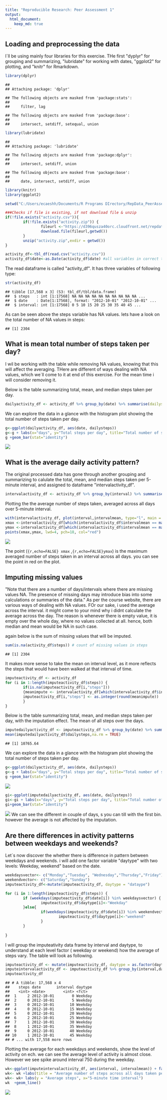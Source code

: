 ```yaml
---
title: "Reproducible Research: Peer Assessment 1"
output: 
  html_document:
    keep_md: true
---
```



## Loading and preprocessing the data
I`ll be using mainly four libraries for this exercise. THe first "dyplyr" for grouping and summarizing,  "lubridate" for working with dates, "ggplot2" for plotting, and "knitr" for Rmarkdown.


```r
library(dplyr)
```

```
## 
## Attaching package: 'dplyr'
```

```
## The following objects are masked from 'package:stats':
## 
##     filter, lag
```

```
## The following objects are masked from 'package:base':
## 
##     intersect, setdiff, setequal, union
```

```r
library(lubridate)
```

```
## 
## Attaching package: 'lubridate'
```

```
## The following objects are masked from 'package:dplyr':
## 
##     intersect, setdiff, union
```

```
## The following objects are masked from 'package:base':
## 
##     date, intersect, setdiff, union
```

```r
library(knitr)
library(ggplot2)
```


```r
setwd("C:/Users/ecaeshh/Documents/R Programs DIrectory/RepData_PeerAssessment1")

###Checks if file is existing, if not download file & unzip
if(!file.exists("activity.csv")){
        if(!file.exists("activity.zip")) {
                fileurl <-"https://d396qusza40orc.cloudfront.net/repdata%2Fdata%2Factivity.zip"
                download.file(fileurl,getwd())
        }
        unzip("activity.zip",exdir = getwd())
}

activity_df<-tbl_df(read.csv("activity.csv"))
activity_df$date<-as.Date(activity_df$date) #all variables in correct type
```
The read dataframe is called "activity_df". It has three variables of following type:



```r
str(activity_df)
```

```
## tibble [17,568 x 3] (S3: tbl_df/tbl/data.frame)
##  $ steps   : int [1:17568] NA NA NA NA NA NA NA NA NA NA ...
##  $ date    : Date[1:17568], format: "2012-10-01" "2012-10-01" ...
##  $ interval: int [1:17568] 0 5 10 15 20 25 30 35 40 45 ...
```
As can be seen above the steps variable has NA values. lets have a look on the total number of NA values in steps:

```
## [1] 2304
```
## What is mean total number of steps taken per day?
I wil be working with the table while removing NA values, knowing that this will affect the averaging. THere are different of ways dealing with NA values, which we`ll come to it at end of this exercise. For the mean time i will consider removing it. 

Below is the table summarizing total, mean, and median steps taken per day.

```r
dailyactivity_df <- activity_df %>% group_by(date) %>% summarise(dailysteps = sum(steps, na.rm = TRUE),dailymean= mean(steps,na.rm = TRUE),dailymedian= median(steps,na.rm = TRUE ))
```
We can explore the data in a glance with the histogram plot showing the total number of steps taken per day.

```r
g<-ggplot(dailyactivity_df, aes(date, dailysteps))
g<-g + labs(x="days", y="Total steps per day", title="Total number of steps taken each day")
g +geom_bar(stat="identity")
```

![](PA1_template_files/figure-html/unnamed-chunk-6-1.png)<!-- -->


## What is the average daily activity pattern?

The original processed data has gone through another grouping and summarizing to calulate the total, mean, and median steps taken per 5-minute interval, and assigned to dataframe "intervalactivity_df".

```r
intervalactivity_df <- activity_df %>% group_by(interval) %>% summarise(intervalsteps = sum(steps, na.rm = TRUE),intervalmean= mean(steps,na.rm = TRUE),intervalmedian= median(steps,na.rm = TRUE ))
```

Plotting the the average number of steps taken, averaged across all days over 5-minute interval.

```r
with(intervalactivity_df, plot(interval,intervalmean, type="l", main = "Average number of steps across all days taken per 5-minute inerval", lwd=3, ylab = "Average steps", xlab="5-minute time interval", col="blue"))
xmax <-intervalactivity_df[which(intervalactivity_df$intervalmean == max(intervalactivity_df$intervalmean, na.rm = TRUE)),"interval"]
ymax <-intervalactivity_df[which(intervalactivity_df$intervalmean == max(intervalactivity_df$intervalmean, na.rm = TRUE)),"intervalmean"]
points(xmax,ymax, lwd=4, pch=18, col="red")
```

![](PA1_template_files/figure-html/unnamed-chunk-8-1.png)<!-- -->

The point (```{r,echo=FALSE} xmax``` ,```{r,echo=FALSE}ymax```) is the maximum averaged number of steps taken in an interval across all days.
you can see the point in red on the plot.


## Imputing missing values
"Note that there are a number of days/intervals where there are missing values NA. The presence of missing days may introduce bias into some calculations or summaries of the data." As per the course website, there are various ways of dealing with NA values.
FOr our sake, i used the average across the interval. it might come to your mind why i didnt calculate the average across the day. The reason is whenever there is empty value, it is empty over the whole day, where no values collected at all. hence, both median and mean would be NA in such case.

again below is the sum of missing values that will be imputed.

```r
sum(is.na(activity_df$steps)) # count of missing values in steps
```

```
## [1] 2304
```

It makes more sense to take the mean on interval level, as it more reflects the steps that would have been walked at that interval of time.

```r
imputeactivity_df <- activity_df
for (i in 1:length(imputeactivity_df$steps)) { 
        if(is.na(imputeactivity_df[i,"steps"])) 
        {meanimpute <- intervalactivity_df[which(intervalactivity_df$interval %in% imputeactivity_df$interval[i]),"intervalmean"]
        imputeactivity_df[i,"steps"] <- as.integer(round(meanimpute))
        }
}
```
Below is the table summarizing total, mean, and median steps taken per day, with the imputation effect.
The mean of all steps over the days.

```r
imputedailyactivity_df <- imputeactivity_df %>% group_by(date) %>% summarise(dailysteps = sum(steps, na.rm = TRUE),dailymean= mean(steps,na.rm = TRUE),dailymedian= median(steps,na.rm = TRUE ))
mean(imputedailyactivity_df$dailysteps,na.rm = TRUE)
```

```
## [1] 10765.64
```
We can explore the data in a glance with the histogram plot showing the total number of steps taken per day.

```r
g<-ggplot(dailyactivity_df, aes(date, dailysteps))
g<-g + labs(x="days", y="Total steps per day", title="Total number of steps taken each day - Before Imputation")
g +geom_bar(stat="identity")
```

![](PA1_template_files/figure-html/unnamed-chunk-12-1.png)<!-- -->

```r
gi<-ggplot(imputedailyactivity_df, aes(date, dailysteps))
gi<-gi + labs(x="days", y="Total steps per day", title="Total number of steps taken each day - After Imputation")
gi+geom_bar(stat="identity")
```

![](PA1_template_files/figure-html/unnamed-chunk-12-2.png)<!-- -->
We can see the different in couple of days, s you can till with the first bin. however the average is not affected by the imputation.

## Are there differences in activity patterns between weekdays and weekends?

Let`s now discover the whether there is difference in pattern between weekdays and weekends. i will add one factor variable "daytype" with two levels: Weekday, weekend" based on the date.

```r
weekdaysvector<- c("Monday","Tuesday", "Wednesday","Thursday","Friday")
weekendvector<- c("Saturday","Sunday")
imputeactivity_df<-mutate(imputeactivity_df, daytype = "dataype")

for (i in 1:length(imputeactivity_df$steps)) {
        if (weekdays(imputeactivity_df$date[i]) %in% weekdaysvector) {
                imputeactivity_df$daytype[i]<-"Weekday"
        }else{
                if(weekdays(imputeactivity_df$date[i]) %in% weekendvector) {
                        imputeactivity_df$daytype[i]<-"weekend"
                }
        }
        
}
```
I will group the imputeativity data frame by interval and daytype, to understand at each level factor ( weekday or weekend) how the average of steps vary. The table will look as following.

```r
imputeactivity_df <- mutate(imputeactivity_df, daytype = as.factor(daytype))
imputeintervalactivity_df <- imputeactivity_df %>% group_by(interval,daytype) %>% summarise(intervalsteps = sum(steps, na.rm = TRUE),intervalmean= mean(steps,na.rm = TRUE),intervalmedian= median(steps,na.rm = TRUE ))
imputeactivity_df
```

```
## # A tibble: 17,568 x 4
##    steps date       interval daytype
##    <int> <date>        <int> <fct>  
##  1     2 2012-10-01        0 Weekday
##  2     0 2012-10-01        5 Weekday
##  3     0 2012-10-01       10 Weekday
##  4     0 2012-10-01       15 Weekday
##  5     0 2012-10-01       20 Weekday
##  6     2 2012-10-01       25 Weekday
##  7     1 2012-10-01       30 Weekday
##  8     1 2012-10-01       35 Weekday
##  9     0 2012-10-01       40 Weekday
## 10     1 2012-10-01       45 Weekday
## # ... with 17,558 more rows
```
Plotting the average for each weekdays and weekends, show the level of activity on ech. we can see the average level of activity is almost close. However we see spike around interval 750 during the weekday.

```r
wk<-ggplot(imputeintervalactivity_df, aes(interval, intervalmean)) + facet_grid(daytype~.)
wk<- wk +labs(title = "Average number of steps across all days taken per 5-minute inerval")
wk<- wk+ labs(y = "Average steps", x="5-minute time interval")
wk  +geom_line()
```

![](PA1_template_files/figure-html/unnamed-chunk-15-1.png)<!-- -->
